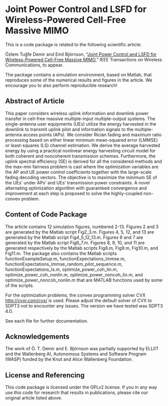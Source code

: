 Joint Power Control and LSFD for Wireless-Powered Cell-Free Massive MIMO
==================

This is a code package is related to the following scientific article:

Özlem Tuğfe Demir and Emil Björnson, “[Joint Power Control and LSFD for Wireless-Powered Cell-Free Massive MIMO](http://arxiv.org/pdf/2002.09270
),” IEEE Transactions on Wireless Communications, to appear.

The package contains a simulation environment, based on Matlab, that reproduces some of the numerical results and figures in the article. We encourage you to also perform reproducible research!


## Abstract of Article

This paper considers wireless uplink information
and downlink power transfer in cell-free massive multiple-input
multiple-output systems. The single-antenna user equipments
(UEs) utilize the energy harvested in the downlink to transmit
uplink pilot and information signals to the multiple-antenna
access points (APs). We consider Rician fading and maximum
ratio processing based on either linear minimum mean-squared
error (LMMSE) or least-squares (LS) channel estimation. We
derive the average harvested energy by using a practical nonlinear
energy harvesting circuit model for both coherent and noncoherent
transmission schemes. Furthermore, the uplink spectral
efficiency (SE) is derived for all the considered methods and
the max-min fairness problem is cast where the optimization
variables are the AP and UE power control coefficients together
with the large-scale fading decoding vectors. The objective is to
maximize the minimum SE of the UEs’ under APs’ and UEs’
transmission power constraints. A novel alternating optimization
algorithm with guaranteed convergence and improvement at each
step is proposed to solve the highly-coupled non-convex problem.

## Content of Code Package

The article contains 12 simulation figures, numbered 2-13. Figures 2 and 3 are generated by the Matlab script Fig2_3.m. Figures 4, 5, 12, and 13 are generated by the Matlab script Fig4_5_12_13.m. Figures 6 and 7 are generated by the Matlab script Fig6_7.m. Figures 8, 9, 10, and 11 are generated respectively by the Matlab scripts Fig8.m, Fig9.m, Fig10.m, and Fig11.m. The package also contains the Matlab scripts functionExampleSetup.m, functionExpectations_lmmse.m, functionExpectations_lmmse_random_pilot_sequence.m, functionExpectations_ls.m, optimize_power_coh_lin.m, optimize_power_coh_nonlin.m, optimize_power_noncoh_lin.m, and optimize_power_noncoh_nonlin.m that are MATLAB functions used by some of the scripts.

For the optimization problems, the convex programming solver CVX http://cvxr.com/cvx/ is used. Please adjust the default solver of CVX to SDPT3 not to encounter any issues. The version we have tested was SDPT3 4.0. 

See each file for further documentation.

## Acknowledgements

The work of Ö. T. Demir and E. Björnson was partially supported by ELLIIT and the Wallenberg AI, Autonomous Systems and Software Program (WASP) funded by the Knut and Alice Wallenberg Foundation. 

## License and Referencing

This code package is licensed under the GPLv2 license. If you in any way use this code for research that results in publications, please cite our original article listed above.
